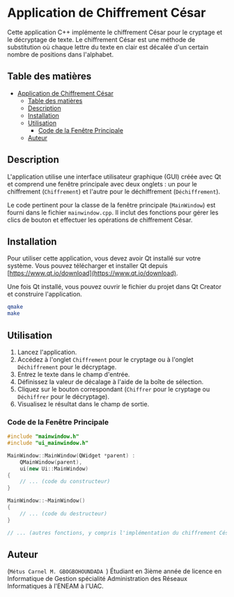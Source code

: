 # Application de Chiffrement César

Cette application C++ implémente le chiffrement César pour le cryptage et le décryptage de texte. Le chiffrement César est une méthode de substitution où chaque lettre du texte en clair est décalée d'un certain nombre de positions dans l'alphabet.

## Table des matières

- [Application de Chiffrement César](#application-de-chiffrement-césar)
  - [Table des matières](#table-des-matières)
  - [Description](#description)
  - [Installation](#installation)
  - [Utilisation](#utilisation)
    - [Code de la Fenêtre Principale](#code-de-la-fenêtre-principale)
  - [Auteur](#auteur)

## Description

L'application utilise une interface utilisateur graphique (GUI) créée avec Qt et comprend une fenêtre principale avec deux onglets : un pour le chiffrement (`Chiffrement`) et l'autre pour le déchiffrement (`Déchiffrement`).

Le code pertinent pour la classe de la fenêtre principale (`MainWindow`) est fourni dans le fichier `mainwindow.cpp`. Il inclut des fonctions pour gérer les clics de bouton et effectuer les opérations de chiffrement César.

## Installation

Pour utiliser cette application, vous devez avoir Qt installé sur votre système. Vous pouvez télécharger et installer Qt depuis [https://www.qt.io/download](https://www.qt.io/download).

Une fois Qt installé, vous pouvez ouvrir le fichier du projet dans Qt Creator et construire l'application.

```bash
qmake
make
```

## Utilisation

1. Lancez l'application.
2. Accédez à l'onglet `Chiffrement` pour le cryptage ou à l'onglet `Déchiffrement` pour le décryptage.
3. Entrez le texte dans le champ d'entrée.
4. Définissez la valeur de décalage à l'aide de la boîte de sélection.
5. Cliquez sur le bouton correspondant (`Chiffrer` pour le cryptage ou `Déchiffrer` pour le décryptage).
6. Visualisez le résultat dans le champ de sortie.

### Code de la Fenêtre Principale

```cpp
#include "mainwindow.h"
#include "ui_mainwindow.h"

MainWindow::MainWindow(QWidget *parent) :
    QMainWindow(parent),
    ui(new Ui::MainWindow)
{
    // ... (code du constructeur)
}

MainWindow::~MainWindow()
{
    // ... (code du destructeur)
}

// ... (autres fonctions, y compris l'implémentation du chiffrement César)

```

## Auteur 
(`Métus Carnel M. GBOGBOHOUNDADA `)
Étudiant en 3ième année de licence en Informatique de Gestion spécialité  Administration des Réseaux Informatiques à l'ENEAM à l'UAC.
